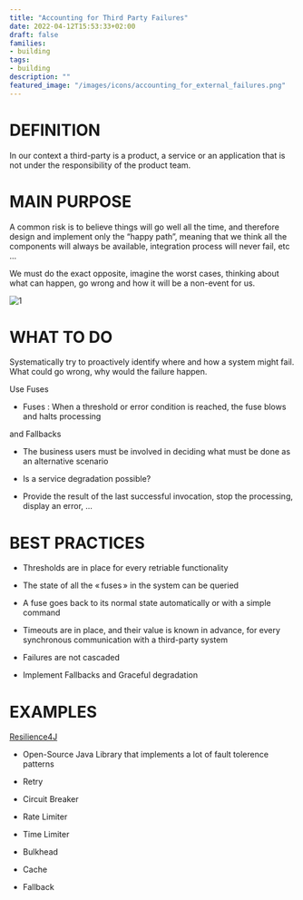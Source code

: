 ```yaml
---
title: "Accounting for Third Party Failures"
date: 2022-04-12T15:53:33+02:00
draft: false
families:
- building 
tags:
- building
description: ""
featured_image: "/images/icons/accounting_for_external_failures.png"
---
```


# DEFINITION

In our context a third-party is a product, a service or an application that is not under the responsibility of the product team.

# MAIN PURPOSE

A common risk is to believe things will go well all the time, and therefore design and implement only the “happy path”, meaning that we think all the components will always be available, integration process will never fail, etc …

We must do the exact opposite, imagine the worst cases, thinking about what can happen, go wrong and how it will be a non-event for us.

![1](/images/building/3_party_failures.png)


# WHAT TO DO

Systematically try to proactively identify where and how a system might fail. What could go wrong, why would the failure happen.



Use Fuses

* Fuses : When a threshold or error condition is reached, the fuse blows and halts processing

and Fallbacks

* The business users must be involved in deciding what must be done as an alternative scenario

* Is a service degradation possible?

* Provide the result of the last successful invocation, stop the processing, display an error, …





# BEST PRACTICES

* Thresholds are in place for every retriable functionality

* The state of all the « fuses » in the system can be queried

* A fuse goes back to its normal state automatically or with a simple command

* Timeouts are in place, and their value is known in advance, for every synchronous communication with a third-party system

* Failures are not cascaded

* Implement Fallbacks and Graceful degradation



# EXAMPLES

[Resilience4J](https://github.com/resilience4j/resilience4j)


* Open-Source Java Library that implements a lot of fault tolerence patterns

* Retry

* Circuit Breaker

* Rate Limiter

* Time Limiter

* Bulkhead

* Cache

* Fallback 
